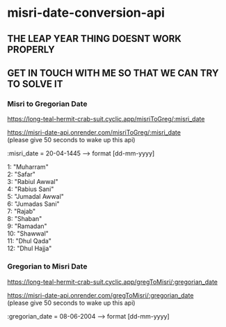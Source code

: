 ﻿# misri-date-conversion-api
 ## THE LEAP YEAR THING DOESNT WORK PROPERLY
 ## GET IN TOUCH WITH ME SO THAT WE CAN TRY TO SOLVE IT

### Misri to Gregorian Date
https://long-teal-hermit-crab-suit.cyclic.app/misriToGreg/:misri_date <br>

https://misri-date-api.onrender.com/misriToGreg/:misri_date<br>
(please give 50 seconds to wake up this api)

:misri_date = 20-04-1445 --> format [dd-mm-yyyy]

1: "Muharram" <br>
2: "Safar"<br>
3: "Rabiul Awwal"<br>
4: "Rabius Sani"<br>
5: "Jumadal Awwal"<br>
6: "Jumadas Sani"<br>
7: "Rajab"<br>
8: "Shaban"<br>
9: "Ramadan"<br>
10: "Shawwal"<br>
11: "Dhul Qada"<br>
12: "Dhul Hajja"<br>


### Gregorian to Misri Date
https://long-teal-hermit-crab-suit.cyclic.app/gregToMisri/:gregorian_date <br>

https://misri-date-api.onrender.com/gregToMisri/:gregorian_date<br>
(please give 50 seconds to wake up this api)

:gregorian_date = 08-06-2004 --> format [dd-mm-yyyy]
